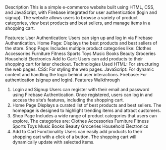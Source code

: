 Description
This is a simple e-commerce website built using HTML, CSS, and JavaScript, with Firebase integrated for user authentication (login and signup). The website allows users to browse a variety of product categories, view best products and best sellers, and manage items in a shopping cart.

Features:
User Authentication: Users can sign up and log in via Firebase Authentication.
Home Page: Displays the best products and best sellers of the store.
Shop Page: Includes multiple product categories like:
Clothes
Accessories
Furniture
Fitness
Sports
Toys
Music
Books
Beauty
Groceries
Household
Electronics
Add to Cart: Users can add products to their shopping cart for later checkout.
Technologies Used
HTML: For structuring the web pages.
CSS: For styling the web pages.
JavaScript: For dynamic content and handling the logic behind user interactions.
Firebase: For authentication (signup and login).
Features Walkthrough
1. Login and Signup
Users can register with their email and password using Firebase Authentication.
Once registered, users can log in and access the site’s features, including the shopping cart.
2. Home Page
Displays a curated list of best products and best sellers.
The homepage is designed to highlight trending items and attract customers.
3. Shop Page
Includes a wide range of product categories that users can explore.
The categories are:
Clothes
Accessories
Furniture
Fitness
Sports
Toys
Music
Books
Beauty
Groceries
Household
Electronics
4. Add to Cart Functionality
Users can easily add products to their shopping cart with a click of a button.
The shopping cart will dynamically update with selected items.
